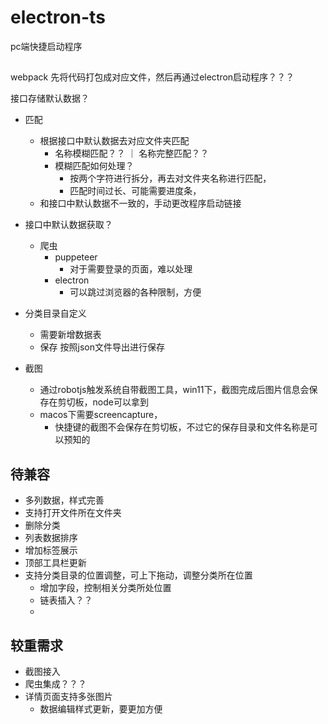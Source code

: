 # electron-ts
pc端快捷启动程序


## 
webpack 先将代码打包成对应文件，然后再通过electron启动程序？？？

接口存储默认数据？
  - 匹配
    - 根据接口中默认数据去对应文件夹匹配
      - 名称模糊匹配？？ ｜ 名称完整匹配？？
      - 模糊匹配如何处理？
        - 按两个字符进行拆分，再去对文件夹名称进行匹配，
        - 匹配时间过长、可能需要进度条，
    - 和接口中默认数据不一致的，手动更改程序启动链接

- 接口中默认数据获取？
  - 爬虫
    - puppeteer
      - 对于需要登录的页面，难以处理
    - electron
      - 可以跳过浏览器的各种限制，方便

- 分类目录自定义
   - 需要新增数据表
   - 保存 按照json文件导出进行保存

- 截图
  - 通过robotjs触发系统自带截图工具，win11下，截图完成后图片信息会保存在剪切板，node可以拿到
  - macos下需要screencapture，
    - 快捷键的截图不会保存在剪切板，不过它的保存目录和文件名称是可以预知的

## 待兼容
- 多列数据，样式完善
- 支持打开文件所在文件夹
- 删除分类
- 列表数据排序
- 增加标签展示
- 顶部工具栏更新
- 支持分类目录的位置调整，可上下拖动，调整分类所在位置
  - 增加字段，控制相关分类所处位置
  - 链表插入？？
  - 

## 较重需求
- 截图接入
- 爬虫集成？？？
- 详情页面支持多张图片
  - 数据编辑样式更新，要更加方便

